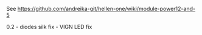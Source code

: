 See https://github.com/andreika-git/hellen-one/wiki/module-power12-and-5

0.2
	- diodes silk fix
	- VIGN LED fix 